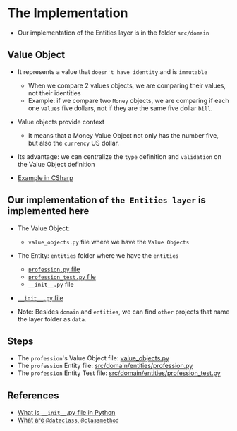 # The Implementation
- Our implementation of the Entities layer is in the folder `src/domain`

## Value Object
- It represents a value that `doesn't have identity` and is `immutable`
    - When we compare 2 values objects, we are comparing their values, not their identities
    - Example: if we compare two `Money` objects, we are comparing if each one `values` five dollars, not if they are the same five dollar `bill`.

- Value objects provide context
    - It means that a Money Value Object not only has the number five, but also the `currency` US dollar.

- Its advantage: we can centralize the `type` definition and `validation` on the Value Object definition

- [Example in CSharp](https://github.com/kikutano/CleanArchitecture.Template/tree/main/CleanArchitecture.Domain/ValueObjects)

## Our implementation of `the Entities layer` is implemented here

- The Value Object: 
    - `value_objects.py` file where we have the `Value Objects`

- The Entity: `entities` folder where we have the `entities`
    - [`profession.py` file](./entities/profession.py)
    - [`profession_test.py` file](./entities/profession_test.py)
    - `__init__.py` file

- [`__init__.py` file](https://www.w3docs.com/snippets/python/what-is-init-py-for.html)

- Note: Besides `domain` and `entities`, we can find `other` projects that name the layer folder as `data`.

## Steps

- The `profession`'s Value Object file: [value_objects.py](./value_objects.py)
- The `profession` Entity file: [src/domain/entities/profession.py](./entities/profession.py)
- The `profession` Entity Test file: [src/domain/entities/profession_test.py](./entities/profession_test.py)

## References
- [What is `__init__`.py file in Python](https://www.python-engineer.com/posts/init-py-file/)
- [What are `@dataclass`, `@classmethod`](https://realpython.com/primer-on-python-decorators/#decorating-classes)
